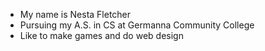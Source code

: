 * My name is Nesta Fletcher
* Pursuing my A.S. in CS at Germanna Community College
* Like to make games and do web design

<!---
nfletcher27/nfletcher27 is a ✨ special ✨ repository because its `README.md` (this file) appears on your GitHub profile.
You can click the Preview link to take a look at your changes.
--->
